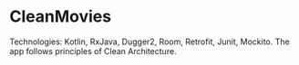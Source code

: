 # CleanMovies
Technologies: Kotlin, RxJava, Dugger2, Room, Retrofit, Junit, Mockito.
The app follows principles of Clean Architecture.
